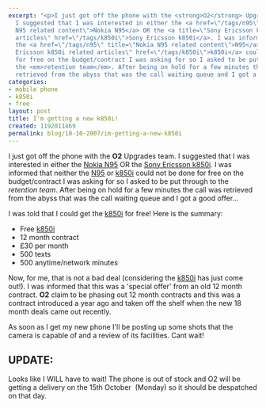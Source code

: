 ```yaml
---
excerpt: "<p>I just got off the phone with the <strong>O2</strong> Upgrades team.
  I suggested that I was interested in either the <a href=\"/tags/n95\" title=\"Nokia
  N95 related content\">Nokia N95</a> OR the <a title=\"Sony Ericsson k850i related
  articles\" href=\"/tags/k850i\">Sony Ericsson k850i</a>. I was informed that neither
  the <a href=\"/tags/n95\" title=\"Nokia N95 related content\">N95</a> or <a title=\"Sony
  Ericsson k850i related articles\" href=\"/tags/k850i\">k850i</a> could not be done
  for free on the budget/contract I was asking for so I asked to be put through to
  the <em>retention team</em>. After being on hold for a few minutes the call was
  retrieved from the abyss that was the call waiting queue and I got a good offer&hellip;</p>\r\n"
categories:
- mobile phone
- k850i
- free
layout: post
title: I'm getting a new k850i!
created: 1192011469
permalink: blog/10-10-2007/im-getting-a-new-k850i
---
```

<p>I just got off the phone with the <strong>O2</strong> Upgrades team. I suggested that I was interested in either the <a href="/tags/n95" title="Nokia N95 related content">Nokia N95</a> OR the <a title="Sony Ericsson k850i related articles" href="/tags/k850i">Sony Ericsson k850i</a>. I was informed that neither the <a href="/tags/n95" title="Nokia N95 related content">N95</a> or <a title="Sony Ericsson k850i related articles" href="/tags/k850i">k850i</a> could not be done for free on the budget/contract I was asking for so I asked to be put through to the <em>retention team</em>. After being on hold for a few minutes the call was retrieved from the abyss that was the call waiting queue and I got a good offer&hellip;</p>
<!--break-->
<p>I was told that I could get the <a title="Sony Ericsson k850i related articles" href="/tags/k850i">k850i</a> for free! Here is the summary:</p>
<ul>
    <li>Free <a title="Sony Ericsson k850i related articles" href="/tags/k850i">k850i</a></li>
    <li>12 month contract</li>
    <li>&pound;30 per month</li>
    <li>500 texts</li>
    <li>500 anytime/network minutes</li>
</ul>
<p>Now, for me, that is not a bad deal (considering the <a title="Sony Ericsson k850i related articles" href="/tags/k850i">k850i</a> has just come out!). I was informed that this was a 'special offer' from an old 12 month contract. <strong>O2</strong> claim to be phasing out 12 month contracts and this was a contract introduced a year ago and taken off the shelf when the new 18 month deals came out recently.</p>
<p>As soon as I get my new phone I'll be posting up some shots that the camera is capable of and a review of its facilities. Cant wait!</p>
<h2>UPDATE:</h2>
<p>Looks like I WILL have to wait! The phone is out of stock and O2 will be getting a delivery on the 15th October&nbsp; (Monday) so it should be despatched on that day.</p>
